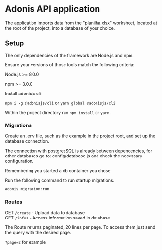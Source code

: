 # Adonis API application

The application imports data from the "planilha.xlsx" worksheet, located at the root of the project, into a database of your choice.

## Setup

The only dependencies of the framework are Node.js and npm.

Ensure your versions of those tools match the following criteria:

Node.js >= 8.0.0

npm >= 3.0.0

Install adonisjs cli

`npm i -g @adonisjs/cli` or `yarn global @adonisjs/cli`

Within the project directory run `npm install` or `yarn`.

### Migrations

Create an .env file, such as the example in the project root, and set up the database connection.

The connection with postgresSQL is already between dependencies, for other databases go to: config/database.js and check the necessary configuration.

Remembering you started a db container you chose

Run the following command to run startup migrations.

```js
adonis migration:run
```

### Routes

GET `/create` - Upload data to database
<br />
GET `/infos` - Access information saved in database

The Route returns paginated, 20 lines per page. To access them just send the query with the desired page.

`?page=2` for example
